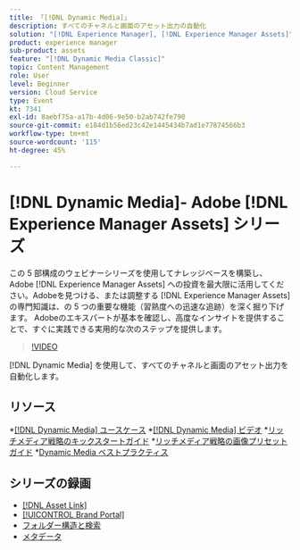 ```yaml
---
title: 「[!DNL Dynamic Media]」
description: すべてのチャネルと画面のアセット出力の自動化
solution: "[!DNL Experience Manager], [!DNL Experience Manager Assets]"
product: experience manager
sub-product: assets
feature: "[!DNL Dynamic Media Classic]"
topic: Content Management
role: User
level: Beginner
version: Cloud Service
type: Event
kt: 7341
exl-id: 8aebf75a-a17b-4d06-9e50-b2ab742fe790
source-git-commit: e184d1b56ed23c42e1445434b7ad1e77874566b3
workflow-type: tm+mt
source-wordcount: '115'
ht-degree: 45%

---
```


# [!DNL Dynamic Media]- Adobe [!DNL Experience Manager Assets] シリーズ

この 5 部構成のウェビナーシリーズを使用してナレッジベースを構築し、Adobe [!DNL Experience Manager Assets] への投資を最大限に活用してください。Adobeを見つける、または調整する [!DNL Experience Manager Assets] の専門知識は、の 5 つの重要な機能（習熟度への迅速な追跡）を深く掘り下げます。 Adobeのエキスパートが基本を確認し、高度なインサイトを提供することで、すぐに実践できる実用的な次のステップを提供します。

>[!VIDEO](https://video.tv.adobe.com/v/332132/?quality=12&learn=on&hidetitle=true)

[!DNL Dynamic Media] を使用して、すべてのチャネルと画面のアセット出力を自動化します。

## リソース

*[[!DNL Dynamic Media] ユースケース](https://experienceleague.adobe.com/ja/docs/experience-manager-cloud-service/content/assets/dynamicmedia/dm-journey/dm-journey-part1)
*[[!DNL Dynamic Media] ビデオ](https://experienceleague.adobe.com/en/docs/experience-manager-learn/assets/dynamic-media/dynamic-media-overview-feature-video-use#dynamic-media)
*[リッチメディア戦略のキックスタートガイド](https://www.adobe.com/content/dam/www/us/en/experience-manager/pdfs/dynamic-media-kickstart-guide-2019.pdf)
*[リッチメディア戦略の画像プリセットガイド](https://www.adobe.com/content/dam/www/us/en/experience-manager/pdfs/dynamic-media-image-preset-guide.pdf)
*[Dynamic Media ベストプラクティス](https://experienceleague.adobe.com/en/docs/experience-manager-cloud-service/content/assets/dynamicmedia/dm-journey/dm-best-practices)

## シリーズの録画

* [[!DNL Asset Link]](asset-link.md)
* [[!UICONTROL Brand Portal]](brand-portal.md)
* [フォルダー構造と検索](folder-structure-search.md)
* [メタデータ](metadata.md)
